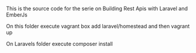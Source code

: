 This is the source code for the serie on Building Rest Apis with Laravel and EmberJs

On this folder execute vagrant box add laravel/homestead and then vagrant up

On Laravels folder execute composer install

